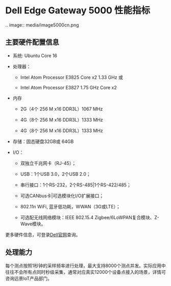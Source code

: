 # Dell Edge Gateway 5000 性能指标

.. image:: media/image5000cn.png
   

## 主要硬件配置信息

- 系统: Ubuntu Core 16

- 处理器：

  - Intel Atom Processor E3825 Core x2 1.33 GHz 或

  - Intel Atom Processor E3827 1.75 GHz Core x2

- 内存

  - 2G（4个 256 M x16 DDR3L）1067 MHz

  - 4G（8个 256 M x16 DDR3L）1333 MHz

  - 4G（8个 256 M x16 DDR3L）1333 MHz

- 存储：固态硬盘32GB或 64GB

- I/O：

  - 双独立千兆网卡（RJ-45）；

  - USB：1个USB 3.0，2个USB 2.0；

  - 串行接口：1个RS-232，2个RS-485\|1个RS-422/485；

  - 可选CANbus卡\|可选模块化I/O扩展接口；

  - 802.11n WiFi, 蓝牙低功耗，WWAN（3G或LTE）；

  - 可选配无线网络模块：IEEE 802.15.4 Zigbee/6LoWPAN复合模块、Z-Wave模块。

更多硬件信息，可登录[Dell官网](http://www.dell.com/tw/business/p/dell-edge-gateway-5000/pd)查询。

## 处理能力

每个测点按照1秒钟的采样频率进行处理，最大支持8000个测点并发。实际应用中往往不会所有点同时秒级采集，通常对应真实12000个设备点接入的场景，详情可咨询远景IoT产品部门。
